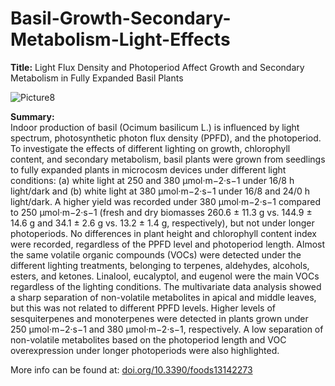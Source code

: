 # Basil-Growth-Secondary-Metabolism-Light-Effects
**Title:** Light Flux Density and Photoperiod Affect Growth and Secondary Metabolism in Fully Expanded Basil Plants

![Picture8](https://github.com/user-attachments/assets/245970f9-12f2-40a5-be6c-7b2d4882dc73)

**Summary:**  
Indoor production of basil (Ocimum basilicum L.) is influenced by light spectrum, photosynthetic photon flux density (PPFD), and the photoperiod. To investigate the effects of different lighting on growth, chlorophyll content, and secondary metabolism, basil plants were grown from seedlings to fully expanded plants in microcosm devices under different light conditions: (a) white light at 250 and 380 μmol·m−2·s−1 under 16/8 h light/dark and (b) white light at 380 μmol·m−2·s−1 under 16/8 and 24/0 h light/dark. A higher yield was recorded under 380 μmol·m−2·s−1 compared to 250 μmol·m−2·s−1 (fresh and dry biomasses 260.6 ± 11.3 g vs. 144.9 ± 14.6 g and 34.1 ± 2.6 g vs. 13.2 ± 1.4 g, respectively), but not under longer photoperiods. No differences in plant height and chlorophyll content index were recorded, regardless of the PPFD level and photoperiod length. Almost the same volatile organic compounds (VOCs) were detected under the different lighting treatments, belonging to terpenes, aldehydes, alcohols, esters, and ketones. Linalool, eucalyptol, and eugenol were the main VOCs regardless of the lighting conditions. The multivariate data analysis showed a sharp separation of non-volatile metabolites in apical and middle leaves, but this was not related to different PPFD levels. Higher levels of sesquiterpenes and monoterpenes were detected in plants grown under 250 μmol·m−2·s−1 and 380 μmol·m−2·s−1, respectively. A low separation of non-volatile metabolites based on the photoperiod length and VOC overexpression under longer photoperiods were also highlighted.

More info can be found at: [doi.org/10.3390/foods13142273](https://doi.org/10.3390/foods13142273)



